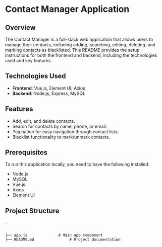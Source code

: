 # Contact Manager Application

## Overview
The Contact Manager is a full-stack web application that allows users to manage their contacts, including adding, searching, editing, deleting, and marking contacts as blacklisted. This README provides the setup instructions for both the frontend and backend, including the technologies used and key features.

## Technologies Used

- **Frontend**: Vue.js, Element UI, Axios
- **Backend**: Node.js, Express, MySQL

## Features

- Add, edit, and delete contacts.
- Search for contacts by name, phone, or email.
- Pagination for easy navigation through contact lists.
- Blacklist functionality to mark/unmark contacts.

## Prerequisites

To run this application locally, you need to have the following installed:

- Node.js 
- MySQL 
- Vue.js 
- Axios
- Element UI

## Project Structure

```plaintext
.


├── app.js              # Main app component
├── README.md                # Project documentation